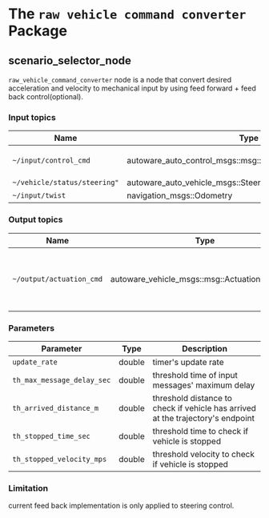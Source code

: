 # The `raw vehicle command converter` Package

## scenario_selector_node

`raw_vehicle_command_converter` node is a node that convert desired acceleration and velocity to mechanical input by using feed forward + feed back control(optional).

### Input topics

| Name                         | Type                                                     | Description                                                                                                        |
| ---------------------------- | -------------------------------------------------------- | ------------------------------------------------------------------------------------------------------------------ |
| `~/input/control_cmd`        | autoware_auto_control_msgs::msg::AckermannControlCommand | target `velocity/acceleration/steering_angle/steering_angle_velocity` is necessary to calculate actuation command. |
| `~/vehicle/status/steering"` | autoware_auto_vehicle_msgs::SteeringReport               | current status of steering used for steering feed back control                                                     |
| `~/input/twist`              | navigation_msgs::Odometry                                | twist topic in odometry is used.                                                                                   |

### Output topics

| Name                     | Type                                         | Description                                             |
| ------------------------ | -------------------------------------------- | ------------------------------------------------------- |
| `~/output/actuation_cmd` | autoware_vehicle_msgs::msg::ActuationCommand | actuation command for vehicle to apply mechanical input |

### Parameters

| Parameter                  | Type   | Description                                                                     |
| -------------------------- | ------ | ------------------------------------------------------------------------------- |
| `update_rate`              | double | timer's update rate                                                             |
| `th_max_message_delay_sec` | double | threshold time of input messages' maximum delay                                 |
| `th_arrived_distance_m`    | double | threshold distance to check if vehicle has arrived at the trajectory's endpoint |
| `th_stopped_time_sec`      | double | threshold time to check if vehicle is stopped                                   |
| `th_stopped_velocity_mps`  | double | threshold velocity to check if vehicle is stopped                               |

### Limitation

current feed back implementation is only applied to steering control.
